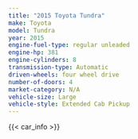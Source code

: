 ```yaml
---
title: "2015 Toyota Tundra"
make: Toyota
model: Tundra
year: 2015
engine-fuel-type: regular unleaded
engine-hp: 381
engine-cylinders: 8
transmission-type: Automatic
driven-wheels: four wheel drive
number-of-doors: 4
market-category: N/A
vehicle-size: Large
vehicle-style: Extended Cab Pickup
---
```


{{< car_info >}}
